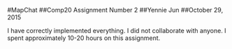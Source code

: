 #MapChat
##Comp20 Assignment Number 2
##Yennie Jun
##October 29, 2015

I have correctly implemented everything.
I did not collaborate with anyone.
I spent approximately 10-20 hours on this assignment.
